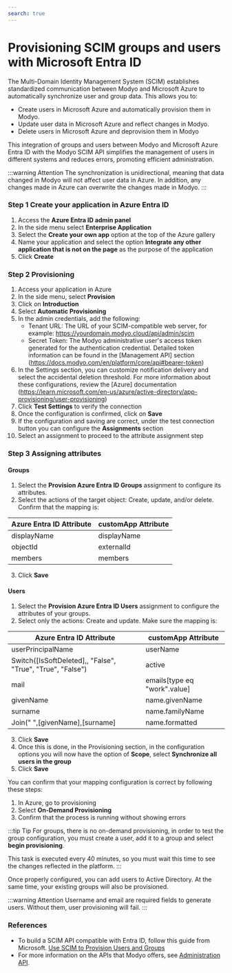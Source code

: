 ```yaml
---
search: true
---
```


# Provisioning SCIM groups and users with Microsoft Entra ID

The Multi-Domain Identity Management System (SCIM) establishes standardized communication between Modyo and Microsoft Azure to automatically synchronize user and group data. This allows you to:
- Create users in Microsoft Azure and automatically provision them in Modyo.
- Update user data in Microsoft Azure and reflect changes in Modyo.
- Delete users in Microsoft Azure and deprovision them in Modyo

This integration of groups and users between Modyo and Microsoft Azure Entra ID with the Modyo SCIM API simplifies the management of users in different systems and reduces errors, promoting efficient administration.

:::warning Attention
The synchronization is unidirectional, meaning that data changed in Modyo will not affect user data in Azure. In addition, any changes made in Azure can overwrite the changes made in Modyo.
:::


### Step 1 Create your application in Azure Entra ID
1. Access the **Azure Entra ID admin panel**
1. In the side menu select **Enterprise Application**
1. Select the **Create your own app** option at the top of the Azure gallery
1. Name your application and select the option **Integrate any other application that is not on the page** as the purpose of the application
1. Click **Create**

### Step 2 Provisioning
1. Access your application in Azure
2. In the side menu, select **Provision**
3. Click on **Introduction**
4. Select **Automatic Provisioning**
5. In the admin credentials, add the following:
    - Tenant URL: The URL of your SCIM-compatible web server, for example: https://yourdomain.modyo.cloud/api/admin/scim
    - Secret Token: The Modyo administrative user's access token generated for the authentication credential. Detailed token information can be found in the [Management API] section (https://docs.modyo.com/en/platform/core/api#bearer-token)
6. In the Settings section, you can customize notification delivery and select the accidental deletion threshold. For more information about these configurations, review the [Azure] documentation (https://learn.microsoft.com/en-us/azure/active-directory/app-provisioning/user-provisioning)
7. Click **Test Settings** to verify the connection
8. Once the configuration is confirmed, click on **Save**
8. If the configuration and saving are correct, under the test connection button you can configure the **Assignments** section
9. Select an assignment to proceed to the attribute assignment step

### Step 3 Assigning attributes
#### Groups
1. Select the **Provision Azure Entra ID Groups** assignment to configure its attributes.
2. Select the actions of the target object: Create, update, and/or delete. Confirm that the mapping is:

| Azure Entra ID Attribute | customApp Attribute |
| ------------------------------- | ------------------ |
| displayName | displayName |
| objectId | externalId |
| members| members |
3. Click **Save**

#### Users
1. Select the **Provision Azure Entra ID Users** assignment to configure the attributes of your groups.
2. Select only the actions: Create and update. Make sure the mapping is:

| Azure Entra ID Attribute | customApp Attribute |
| ------------------------------- | ------------------ |
| userPrincipalName | userName |
| Switch([IsSoftDeleted],, "False", "True", "True", "False") | active |
| mail| emails[type eq "work".value] |
| givenName| name.givenName|
| surname  |name.familyName|
| Join(" ",[givenName],[surname]| name.formatted|
3. Click **Save**
4. Once this is done, in the Provisioning section, in the configuration options you will now have the option of **Scope**, select **Synchronize all users in the group**
5. Click **Save**

You can confirm that your mapping configuration is correct by following these steps:
1. In Azure, go to provisioning
2. Select **On-Demand Provisioning**
3. Confirm that the process is running without showing errors

:::tip Tip
For groups, there is no on-demand provisioning, in order to test the group configuration, you must create a user, add it to a group and select **begin provisioning**.

This task is executed every 40 minutes, so you must wait this time to see the changes reflected in the platform.
:::

Once properly configured, you can add users to Active Directory. At the same time, your existing groups will also be provisioned.

:::warning Attention
Username and email are required fields to generate users. Without them, user provisioning will fail.
:::


### References
- To build a SCIM API compatible with Entra ID, follow this guide from Microsoft. [Use SCIM to Provision Users and Groups](https://docs.microsoft.com/en-us/azure/active-directory/app-provisioning/use-scim-to-provision-users-and-groups)
- For more information on the APIs that Modyo offers, see [Administration API](https://docs.modyo.com/en/platform/core/api).